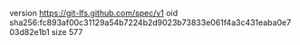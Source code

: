 version https://git-lfs.github.com/spec/v1
oid sha256:fc893af00c31129a54b7224b2d9023b73833e061f4a3c431eaba0e703d82e1b1
size 577
